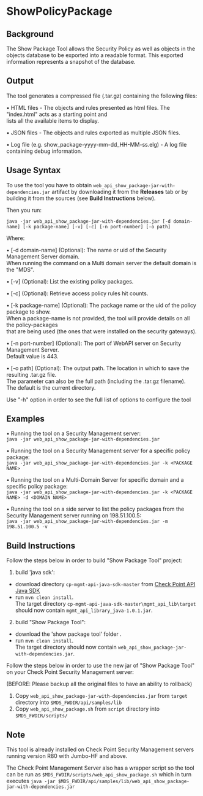 # ShowPolicyPackage
 
## Background
The Show Package Tool allows the Security Policy as well as objects in the objects database to be exported 
into a readable format. This exported information represents a snapshot of the database.

## Output
The tool generates a compressed file (.tar.gz) containing the following files:

• HTML files - The objects and rules presented as html files. The "index.html" acts as a starting point and  
lists all the available items to display.
	
• JSON files - The objects and rules exported as multiple JSON files.
	
• Log file (e.g. show_package-yyyy-mm-dd_HH-MM-ss.elg) - A log file containing debug information.

## Usage Syntax

To use the tool you have to obtain `web_api_show_package-jar-with-dependencies.jar` artifact by downloading it from the **Releases** tab or by building it from the sources (see **Build Instructions** below).

Then you run:

```java -jar web_api_show_package-jar-with-dependencies.jar [-d domain-name] [-k package-name] [-v] [-c] [-n port-number] [-o path]```
      
Where:

• [-d domain-name] (Optional): The name or uid of the Security Management Server domain.  
When running the command on a Multi domain server the default domain is the "MDS".

• [-v] (Optional): List the existing policy packages.

• [-c] (Optional): Retrieve access policy rules hit counts.

• [-k package-name] (Optional): The package name or the uid of the policy package to show.  
When a package-name is not provided, the tool will provide details on all the policy-packages  
that are being used (the ones that were installed on the security gateways).

• [-n port-number] (Optional): The port of WebAPI server on Security Management Server.  
Default value is 443.

• [-o path] (Optional): The output path. The location in which to save the resulting .tar.gz file.  
The parameter can also be the full path (including the .tar.gz filename).   
The default is the current directory.  

Use "-h" option in order to see the full list of options to configure the tool  

## Examples
• Running the tool on a Security Management server:  
`java -jar web_api_show_package-jar-with-dependencies.jar`  

• Running the tool on a Security Management server for a specific policy package:  
`java -jar web_api_show_package-jar-with-dependencies.jar -k <PACKAGE NAME>`  

• Running the tool on a Multi-Domain Server for specific domain and a specific policy package:  
`java -jar web_api_show_package-jar-with-dependencies.jar -k <PACKAGE NAME> -d <DOMAIN NAME>`  
  
• Running the tool on a side server to list the policy packages from the Security Management server running on 198.51.100.5:  
`java -jar web_api_show_package-jar-with-dependencies.jar -m 198.51.100.5 -v`

## Build Instructions

Follow the steps below in order to build "Show Package Tool" project:   
  
1. build 'java sdk':   
* download directory `cp-mgmt-api-java-sdk-master` from [Check Point API Java SDK](https://github.com/CheckPoint-APIs-Team/cp-mgmt-api-java-sdk)   
* run `mvn clean install`.    
The target directory `cp-mgmt-api-java-sdk-master\mgmt_api_lib\target` should now contain `mgmt_api_library_java-1.0.1.jar`.   
2. build "Show Package Tool":      
* download the 'show package tool' folder .     
* run `mvn clean install`.   
The target directory should now contain `web_api_show_package-jar-with-dependencies.jar`.     
   
Follow the steps below in order to use the new jar of "Show Package Tool" on your Check Point Security Management server:    
  
(BEFORE: Please backup all the original files to have an ability to rollback)  
  
1. Copy `web_api_show_package-jar-with-dependencies.jar` from `target` directory into `$MDS_FWDIR/api/samples/lib`   
2. Copy `web_api_show_package.sh` from `script` directory into `$MDS_FWDIR/scripts/` 

## Note

This tool is already installed on Check Point Security Management servers running version R80 with Jumbo-HF and above.

The Check Point Management Server also has a wrapper script so the tool can be run as `$MDS_FWDIR/scripts/web_api_show_package.sh` which in turn executes `java -jar $MDS_FWDIR/api/samples/lib/web_api_show_package-jar-with-dependencies.jar` 
